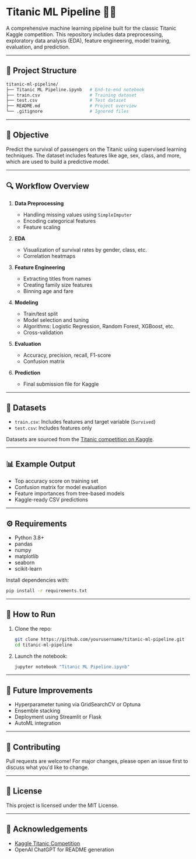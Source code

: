 
# Titanic ML Pipeline 🚢🧠

A comprehensive machine learning pipeline built for the classic Titanic Kaggle competition. This repository includes data preprocessing, exploratory data analysis (EDA), feature engineering, model training, evaluation, and prediction.

---

## 🧩 Project Structure

```bash
titanic-ml-pipeline/
├── Titanic ML Pipeline.ipynb   # End-to-end notebook
├── train.csv                   # Training dataset
├── test.csv                    # Test dataset
├── README.md                   # Project overview
└── .gitignore                  # Ignored files
```

---

## 🧠 Objective

Predict the survival of passengers on the Titanic using supervised learning techniques. The dataset includes features like age, sex, class, and more, which are used to build a predictive model.

---

## 🔍 Workflow Overview

1. **Data Preprocessing**
   - Handling missing values using `SimpleImputer`
   - Encoding categorical features
   - Feature scaling

2. **EDA**
   - Visualization of survival rates by gender, class, etc.
   - Correlation heatmaps

3. **Feature Engineering**
   - Extracting titles from names
   - Creating family size features
   - Binning age and fare

4. **Modeling**
   - Train/test split
   - Model selection and tuning
   - Algorithms: Logistic Regression, Random Forest, XGBoost, etc.
   - Cross-validation

5. **Evaluation**
   - Accuracy, precision, recall, F1-score
   - Confusion matrix

6. **Prediction**
   - Final submission file for Kaggle

---

## 📁 Datasets

- `train.csv`: Includes features and target variable (`Survived`)
- `test.csv`: Includes features only

Datasets are sourced from the [Titanic competition on Kaggle](https://www.kaggle.com/competitions/titanic).

---

## 📊 Example Output

- Top accuracy score on training set
- Confusion matrix for model evaluation
- Feature importances from tree-based models
- Kaggle-ready CSV predictions

---

## ⚙️ Requirements

- Python 3.8+
- pandas
- numpy
- matplotlib
- seaborn
- scikit-learn

Install dependencies with:

```bash
pip install -r requirements.txt
```

---

## 🚀 How to Run

1. Clone the repo:
   ```bash
   git clone https://github.com/yourusername/titanic-ml-pipeline.git
   cd titanic-ml-pipeline
   ```

2. Launch the notebook:
   ```bash
   jupyter notebook "Titanic ML Pipeline.ipynb"
   ```

---

## 📌 Future Improvements

- Hyperparameter tuning via GridSearchCV or Optuna
- Ensemble stacking
- Deployment using Streamlit or Flask
- AutoML integration

---

## 🤝 Contributing

Pull requests are welcome! For major changes, please open an issue first to discuss what you'd like to change.

---

## 📄 License

This project is licensed under the MIT License.

---

## 🙌 Acknowledgements

- [Kaggle Titanic Competition](https://www.kaggle.com/competitions/titanic)
- OpenAI ChatGPT for README generation
